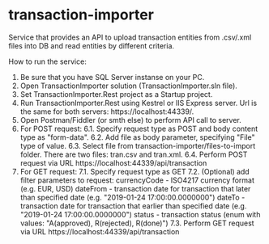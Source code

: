 # transaction-importer
Service that provides an API to upload transaction entities from .csv/.xml files into DB and read entities by different criteria.

How to run the service:

1. Be sure that you have SQL Server instanse on your PC.
2. Open TransactionImporter solution (TransactionImporter.sln file).
3. Set TransactionImporter.Rest project as a Startup project.
4. Run TransactionImporter.Rest using Kestrel or IIS Express server. Url is the same for both servers: https://localhost:44339/.
5. Open Postman/Fiddler (or smth else) to perform API call to server.
6. For POST request:
  6.1. Specify request type as POST and  body content type as "form-data".
  6.2. Add file as body parameter, specifying "File" type of  value.
  6.3. Select file from transaction-importer/files-to-import folder. There are two files: tran.csv and tran.xml.
  6.4. Perform POST request via URL https://localhost:44339/api/transaction
7. For GET request:
  7.1. Specify request type as GET
  7.2. (Optional) add filter parameters to request:
    currencyCode - ISO4217 currency format (e.g. EUR, USD)
    dateFrom - transaction date for transaction that later than specified date (e.g. "2019-01-24 17:00:00.0000000")
    dateTo - transaction date for transaction that earlier than specified date (e.g. "2019-01-24 17:00:00.0000000")
    status - transaction status (enum with values: "A(approved), R(rejected), R(done)")
  7.3. Perform GET request via URL https://localhost:44339/api/transaction

